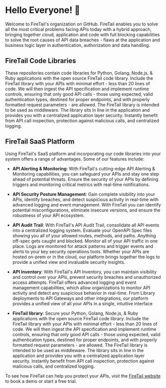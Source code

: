 # Hello Everyone! 👋

Welcome to FireTail's organization on GitHub. FireTail enables you to solve all the most critical problems facing APIs today with a hybrid approach, bringing together cloud, application and code with full blocking capabilities to solve the root causes of API data breaches - flaws at the application and business logic layer in authentication, authorization and data handling.

## FireTail Code Libraries

These repositories contain code libraries for Python, Golang, Node.js, & Ruby applications with the open source FireTail code library. Include the FireTail library with your APIs with minimal effort - less than 20 lines of code. We will then ingest the API specification and implement runtime controls, ensuring that only good API calls - those using expected, valid authentication types, destined for proper endpoints, and with properly formatted request parameters - are allowed.
The FireTail library is intended to be used as middleware. The library sits in line in the application and provides you with a centralized application layer security. Instantly benefit from API call inspection, protection against malicious calls, and centralized logging.

## FireTail SaaS Platform

Using FireTail's SaaS platform and incorporating our code libraries into your system offers a range of advantages. Some of our features include:

* <b>API Alerting & Monitoring</b>: With FireTail's cutting-edge API Alerting & Monitoring capabilities, you can safeguard your APIs and stay one step ahead of potential threats. Ensure the security of your APIs by defining triggers and monitoring critical metrics with real-time notifications.

* <b>API Security Posture Management</b>: Gain complete visibility into your APIs, identify breaches, and detect suspicious activity in real-time with advanced logging and event management. With FireTail you can identify potential misconfigurations, eliminate insecure versions, and ensure the robustness of your API ecosystem.

* <b>API Audit Trail</b>: With FireTail's API Audit Trail, consolidate all API events into a centralized logging system. Evaluate your OpenAPI Spec files showing you all of your allowed routes, methods, and paths. Anything off-spec gets caught and blocked. Monitor all of your API traffic in one place. Logs are monitored for attack patterns and trigger events and alerts to your key security operations tools.
Whether your APIs are hosted on-prem or in the cloud, our platform brings together the logs to provide a unified view and invaluable security insights. 

* <b> API Inventory</b>: With FireTail's API Inventory, you can maintain visibility and control over your APIs, prevent security breaches and unauthorized access attempts. FireTail offers advanced logging and event management capabilities, which allow organizations to monitor API activity and detect any suspicious behavior in real-time. From Library deployments to API Gateways and other integrations, our platform provides a unified view of all your APIs in a single, intuitive interface

* <b>FireTail library</b>: Secure your Python, Golang, Node.js, & Ruby applications with the open source FireTail code library. Include the FireTail library with your APIs with minimal effort - less than 20 lines of code. We will then ingest the API specification and implement runtime controls, ensuring that only good API calls - those using expected, valid authentication types, destined for proper endpoints, and with properly formatted request parameters - are allowed.
The FireTail library is intended to be used as middleware. The library sits in line in the application and provides you with a centralized application layer security. Instantly benefit from API call inspection, protection against malicious calls, and centralized logging.

To see how FireTail can help you protect your APIs, visit the [FireTail website][1] to book a demo or start a free trial.

[1]: https://www.firetail.io
